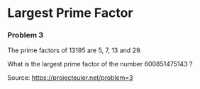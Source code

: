 # Largest Prime Factor
### Problem 3

The prime factors of 13195 are 5, 7, 13 and 29.

What is the largest prime factor of the number 600851475143 ?

Source: https://projecteuler.net/problem=3